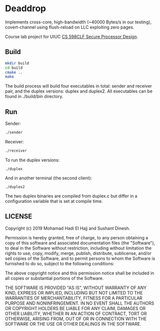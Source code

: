 # Deaddrop

Implements cross-core, high-bandwidth (~40000 Bytes/s in our testing),
covert-channel using flush-reload on LLC exploiting zero pages.

Course lab project for UIUC [CS 598CLF Secure Processor Design](http://cwfletcher.net/598fa19.html).

## Build

```sh
mkdir build
cd build
cmake ..
make
```

The build process will build four executables in total: sender and receiver
pair, and the duplex versions: duplex and duplex2. All executables can be
found in ./build/bin directory.

## Run

Sender:
```sh
./sender
```

Receiver:
```sh
./receiver
```

To run the duplex versions:
```
./duplex
```

And in another terminal (the second client):

```
./duplex2
```

The two duplex binaries are compiled from duplex.c but differ in a
configuration variable that is set at compile time.

## LICENSE

Copyright (c) 2019 Mohamad Hadi El Hajj and Sushant Dinesh.

Permission is hereby granted, free of charge, to any person obtaining a copy
of this software and associated documentation files (the "Software"), to deal
in the Software without restriction, including without limitation the rights
to use, copy, modify, merge, publish, distribute, sublicense, and/or sell
copies of the Software, and to permit persons to whom the Software is
furnished to do so, subject to the following conditions:

The above copyright notice and this permission notice shall be included in all
copies or substantial portions of the Software.

THE SOFTWARE IS PROVIDED "AS IS", WITHOUT WARRANTY OF ANY KIND,
EXPRESS OR IMPLIED, INCLUDING BUT NOT LIMITED TO THE WARRANTIES OF
MERCHANTABILITY, FITNESS FOR A PARTICULAR PURPOSE AND NONINFRINGEMENT.
IN NO EVENT SHALL THE AUTHORS OR COPYRIGHT HOLDERS BE LIABLE FOR ANY CLAIM,
DAMAGES OR OTHER LIABILITY, WHETHER IN AN ACTION OF CONTRACT, TORT OR
OTHERWISE, ARISING FROM, OUT OF OR IN CONNECTION WITH THE SOFTWARE OR THE USE
OR OTHER DEALINGS IN THE SOFTWARE.
